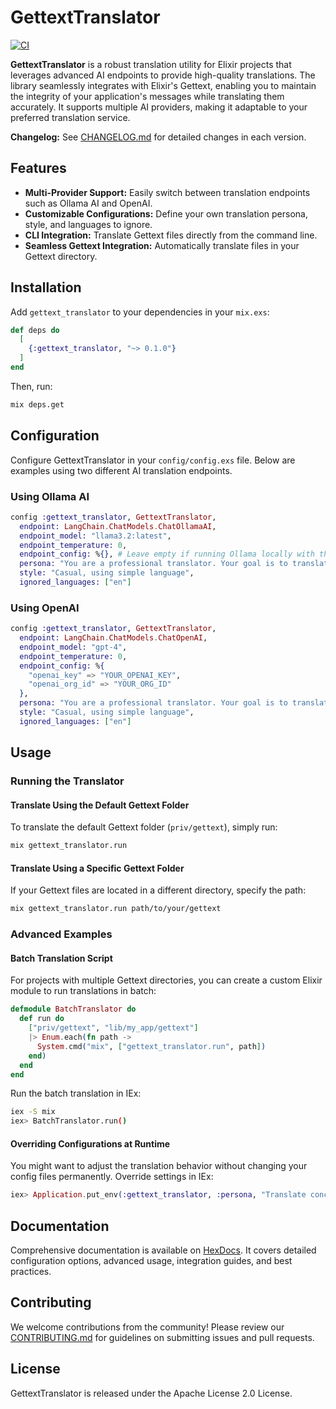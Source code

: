 # GettextTranslator

[![CI](https://github.com/marmend-company/gettext_translator/actions/workflows/main.yml/badge.svg)](https://github.com/marmend-company/gettext_translator/actions/workflows/main.yml)

**GettextTranslator** is a robust translation utility for Elixir projects that leverages advanced AI endpoints to provide high-quality translations. The library seamlessly integrates with Elixir's Gettext, enabling you to maintain the integrity of your application's messages while translating them accurately. It supports multiple AI providers, making it adaptable to your preferred translation service.

**Changelog:** See [CHANGELOG.md](CHANGELOG.md) for detailed changes in each version.  

## Features

- **Multi-Provider Support:** Easily switch between translation endpoints such as Ollama AI and OpenAI.
- **Customizable Configurations:** Define your own translation persona, style, and languages to ignore.
- **CLI Integration:** Translate Gettext files directly from the command line.
- **Seamless Gettext Integration:** Automatically translate files in your Gettext directory.

## Installation

Add `gettext_translator` to your dependencies in your `mix.exs`:

```elixir
def deps do
  [
    {:gettext_translator, "~> 0.1.0"}
  ]
end
```

Then, run:

```sh
mix deps.get
```

## Configuration
Configure GettextTranslator in your `config/config.exs` file. Below are examples using two different AI translation endpoints.

### Using Ollama AI

```elixir
config :gettext_translator, GettextTranslator,
  endpoint: LangChain.ChatModels.ChatOllamaAI,
  endpoint_model: "llama3.2:latest",
  endpoint_temperature: 0,
  endpoint_config: %{}, # Leave empty if running Ollama locally with the default API endpoint
  persona: "You are a professional translator. Your goal is to translate the message to the target language while preserving meaning and length.",
  style: "Casual, using simple language",
  ignored_languages: ["en"]
```

### Using OpenAI

```elixir
config :gettext_translator, GettextTranslator,
  endpoint: LangChain.ChatModels.ChatOpenAI,
  endpoint_model: "gpt-4",
  endpoint_temperature: 0,
  endpoint_config: %{
    "openai_key" => "YOUR_OPENAI_KEY",
    "openai_org_id" => "YOUR_ORG_ID"
  },
  persona: "You are a professional translator. Your goal is to translate the message to the target language while preserving meaning and length.",
  style: "Casual, using simple language",
  ignored_languages: ["en"]
```

## Usage

### Running the Translator
#### Translate Using the Default Gettext Folder
To translate the default Gettext folder (`priv/gettext`), simply run:

```sh
mix gettext_translator.run
```

#### Translate Using a Specific Gettext Folder
If your Gettext files are located in a different directory, specify the path:

```sh
mix gettext_translator.run path/to/your/gettext
```

### Advanced Examples
#### Batch Translation Script
For projects with multiple Gettext directories, you can create a custom Elixir module to run translations in batch:

```elixir
defmodule BatchTranslator do
  def run do
    ["priv/gettext", "lib/my_app/gettext"]
    |> Enum.each(fn path ->
      System.cmd("mix", ["gettext_translator.run", path])
    end)
  end
end
```

Run the batch translation in IEx:

```sh
iex -S mix
iex> BatchTranslator.run()
```

#### Overriding Configurations at Runtime
You might want to adjust the translation behavior without changing your config files permanently. Override settings in IEx:

```elixir
iex> Application.put_env(:gettext_translator, :persona, "Translate concisely and accurately.")
```

## Documentation
Comprehensive documentation is available on [HexDocs](https://hexdocs.pm/gettext_translator). It covers detailed configuration options, advanced usage, integration guides, and best practices.

## Contributing
We welcome contributions from the community! Please review our [CONTRIBUTING.md](CONTRIBUTING.md) for guidelines on submitting issues and pull requests.

## License
GettextTranslator is released under the Apache License 2.0 License.
